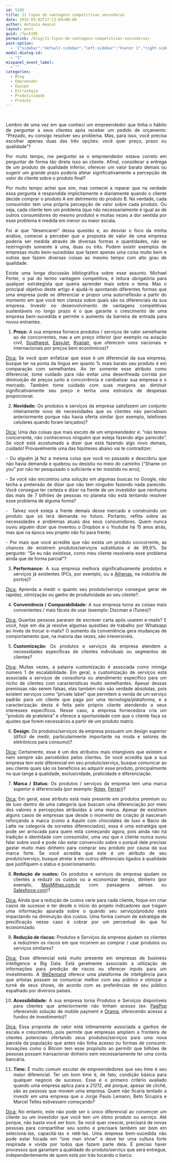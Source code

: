 ```yaml
---
id: 5195
title: 11 tipos de vantagens competitivas vencedoras
date: 2015-03-02T17:13:03+00:00
author: Antonio Amaral
layout: post
guid: /?p=5195
permalink: /blog/11-tipos-de-vantagens-competitivas-vencedoras/
post-option:
  - '{"sidebar":"default-sidebar","left-sidebar":"Footer 1","right-sidebar":"Footer 1","page-title":"","page-caption":""}'
modal-dialog-id:
  - "1"
mixpanel_event_label:
  - ""
categories:
  - Blog
  - Empreender
  - Equipe
  - Estratégia
  - Produtividade
  - Produto
---
```

&nbsp;

<p style="text-align: justify;">
  Lembro de uma vez em que conheci um empreendedor que tinha o hábito de perguntar a seus clientes após receber um pedido de orçamento: “Prezado, eu consigo resolver seu problema. Mas, para isso, você precisa escolher apenas duas das três opções: você quer preço, prazo ou qualidade”?
</p>

<p style="text-align: justify;">
  Por muito tempo, me perguntei se o empreendedor estava correto em perguntar de forma tão direta isso ao cliente. Afinal, considerar a entrega de um produto de qualidade inferior, oferecer um valor barato demais ou sugerir um grande prazo poderia afetar significativamente a percepção de valor do cliente sobre o produto final?
</p>

<p style="text-align: justify;">
  Por muito tempo achei que sim, mas comecei a reparar que na verdade essa pergunta é respondida implicitamente e diariamente quando o cliente decide comprar o produto A em detrimento do produto B. Na verdade, cada consumidor tem uma própria percepção de valor sobre cada produto. Ou seja, cada cliente tem um problema (que não necessariamente é igual ao de outros consumidores do mesmo produto) e muitas vezes a dor sentida por esse problema é medida em menor ou maior escala.
</p>

<p style="text-align: justify;">
  Foi aí que “desencanei” dessa questão e, ao desviar o foco da minha análise, comecei a perceber que a proposta de valor de uma empresa poderia ser medida através de diversas formas e quantidades, não se restringindo somente à uma, duas ou três. Podem existir exemplos de empresas muito bem-sucedidas que fazem apenas uma coisa muito bem e outras que fazem diversas coisas ao mesmo tempo com alto grau de qualidade.
</p>

<p style="text-align: justify;">
  Existe uma longa discussão bibliográfica sobre esse assunto. Michael Porter, o pai do termo vantagem competitiva, é leitura obrigatória para qualquer estrategista que queira aprender mais sobre o tema. Mas o principal objetivo deste artigo é ajudá-lo apontando diferentes formas que uma empresa pode se diferenciar e propor uma autorreflexão a partir do momento em que você tem clareza sobre quais são os diferenciais da sua empresa. Investir no desenvolvimento de vantagens competitivas sustentáveis no longo prazo é o que garante o crescimento de uma empresa bem-sucedida e permite o aumento da barreira de entrada para novos entrantes.
</p>

<ol style="text-align: justify;">
  <li>
    <strong>Preço:</strong> A sua empresa fornece produtos / serviços de valor semelhante ao de concorrentes, mas a um preço inferior (por exemplo na aviação civil, <a href="https://www.southwest.com/">Southwest</a>, <a href="http://www.easyjet.com/pt/">EasyJet</a>, <a href="http://www.ryanair.com/">Ryanair</a>, que oferecem voos nacionais e internacionais por preços bem econômicos)?
  </li>
</ol>

<p style="text-align: justify;">
  <span style="text-decoration: underline;">Dica:</span> Se você quer enfatizar que esse é um diferencial da sua empresa, busque ter na ponta da língua em quanto % mais barato seu produto é em comparação com semelhantes. Ao ter somente esse atributo como diferencial, tome cuidado para não evitar uma desenfreada corrida por diminuição de preços junto à concorrência e canibalizar sua empresa e o mercado. Também tome cuidado com suas margens ao diminuir significativamente seu preço e tenha uma estrutura de despesas proporcional.
</p>

<ol style="text-align: justify;" start="2">
  <li>
    <strong>Novidade:</strong> Os produtos e serviços da empresa satisfazem um conjunto inteiramente novo de necessidades que os clientes não percebiam anteriormente porque não havia oferta similar (por exemplo, telefones celulares quando foram lançados)?
  </li>
</ol>

<p style="text-align: justify;">
  <span style="text-decoration: underline;">Dica:</span> Uma das coisas que mais escuto de um empreendedor é: “não temos concorrente, não conhecemos ninguém que esteja fazendo algo parecido”. Se você está acostumado a dizer que está fazendo algo novo demais, cuidado! Provavelmente uma das hipóteses abaixo vai te contradizer:
</p>

<p style="text-align: justify;">
  - Ou alguém já fez a mesma coisa que você no passado e descobriu que não havia demanda e quebrou ou desistiu no meio do caminho (“Shame on you” por não ter pesquisado o suficiente e ter insistido no erro);
</p>

<p style="text-align: justify;">
  - Se você não encontrou uma solução em algumas buscas no Google, não tenha a pretensão de dizer que não tem ninguém fazendo nada parecido. Você consegue ter certeza e dizer na frente de um investidor que nenhuma das mais de 7 bilhões de pessoas no planeta não está tentando resolver esse problema de alguma forma?
</p>

<p style="text-align: justify;">
  -  Talvez você esteja a frente demais desse mercado e construindo um produto que só terá demanda no futuro. Portanto, reflita sobre as necessidades e problemas atuais dos seus consumidores. Quem nunca ouviu alguém dizer que inventou o Dropbox e o Youtube há 15 anos atrás, mas que na época seu projeto não foi para frente;
</p>

<p style="text-align: justify;">
  - Por mais que você acredite que não exista um produto concorrente, as chances de existirem produtos/serviços substitutos é de 99,9%. Se pergunte: “Se eu não existisse, como meu cliente resolveria esse problema ainda que de forma parcial”?
</p>

<ol style="text-align: justify;" start="3">
  <li>
    <strong>Performance:</strong> A sua empresa melhora significativamente produtos e serviços já existentes (PCs, por exemplo, ou a <a href="http://athen.as/">Athenas</a>, na indústria de portos)?
  </li>
</ol>

<p style="text-align: justify;">
  <span style="text-decoration: underline;">Dica:</span> Aprenda a medir o quanto seu produto/serviço consegue gerar de rapidez, otimização ou ganho de produtividade ao seu cliente?.
</p>

<ol style="text-align: justify;" start="4">
  <li>
    <strong>Conveniência / Comparabilidade:</strong> A sua empresa torna as coisas mais convenientes / mais fáceis de usar (exemplo: Discman e iTunes)?
  </li>
</ol>

<p style="text-align: justify;">
  <span style="text-decoration: underline;">Dica:</span> Quantas pessoas pararam de escrever carta após usarem e-mails? E você, hoje em dia já resolve algumas questões de trabalho por Whatsapp ao invés de trocar e-mails? O aumento da conveniência gera mudanças de comportamento que, na maioria das vezes, são irreversíveis.
</p>

<ol style="text-align: justify;" start="5">
  <li>
    <strong>Customização:</strong> Os produtos e serviços da empresa atendem a necessidades específicas de clientes individuais ou segmentos de clientes?
  </li>
</ol>

<p style="text-align: justify;">
  <span style="text-decoration: underline;">Dica:</span> Muitas vezes, a palavra customização é associada como inimiga número 1 de escalabilidade. Em geral, a customização de serviços está associada a serviços de consultoria ou atendimento específico para um nicho de clientes com características muito semelhantes. Apesar dessas premissas não serem falsas, elas também não são verdade absolutas, pois existem serviços como “private label” que permitem a venda de um serviço padrão para um cliente que paga por uma tecnologia/plataforma, e a caracterização desta é feita pelo próprio cliente atendendo a seus interesses específicos. Nesse caso, a empresa fornecedora cria um “produto de prateleira” e oferece a oportunidade com que o cliente faça os ajustes que forem necessários a partir de um produto matriz.
</p>

<ol style="text-align: justify;" start="6">
  <li>
    <strong>Design:</strong> Os produtos/serviços da empresa possuem um design superior (difícil de medir, particularmente importante na moda e setores de eletrônicos para consumo)?
  </li>
</ol>

<p style="text-align: justify;">
  <span style="text-decoration: underline;">Dica:</span> Certamente, esse é um dos atributos mais intangíveis que existem e nem sempre são percebidos pelos clientes. Se você acredita que a sua empresa tem este diferencial em seu produto/serviço, busque comunicar ao seu cliente quais são os benefícios ao adquirir esse produto, principalmente no que tange à qualidade, exclusividade, praticidade e diferenciação.
</p>

<ol style="text-align: justify;" start="7">
  <li>
    <strong>Marca / Status:</strong> Os produtos / serviços da empresa tem uma marca superior e diferenciada (por exemplo: <a href="http://www.rolex.com/pt_br">Rolex</a>, <a href="http://www.ferrari.com/en_en/">Ferrari</a>)?
  </li>
</ol>

<p style="text-align: justify;">
  <span style="text-decoration: underline;">Dica:</span> Em geral, esse atributo está mais presente em produtos premium ou de luxo dentro de uma categoria que buscam uma diferenciação por meio dos valores e percepções atribuídas à uma marca. Apesar de existirem alguns casos de empresas que desde o momento de criação já nasceram reforçando a marca (como a Aquim com chocolates de luxo e Bacio de Latte na categoria de sorvetes diferenciados), essa é uma estratégia que pode ser arriscada para quem está começando agora, pois ainda não há tradição e identidade com consumidor, uma vez que o cliente nunca ouviu falar sobre você e pode não estar convencido sobre o porquê dele precisar gastar muito mais dinheiro para comprar seu produto por causa da sua marca forte. Se você acredita que este é um atributo de seu produto/serviço, busque atrelar à ele outros diferenciais ligados à qualidade que justifiquem o status e posicionamento.
</p>

<ol style="text-align: justify;" start="8">
  <li>
    <strong>Redução de custos:</strong> Os produtos e serviços da empresa ajudam os clientes a reduzir os custos ou a economizar tempo, dinheiro (por exemplo, <a href="https://www.maxmilhas.com.br/">MaxMilhas.com.br</a> com passagens aéreas ou <a href="http://www.salesforce.com/eu/">Salesforce.com</a>)?
  </li>
</ol>

<p style="text-align: justify;">
  <span style="text-decoration: underline;">Dica:</span> Ainda que a redução de custos varie para cada cliente, foque em criar casos de sucesso e ter desde o início do projeto indicadores que tragam uma informação apurada sobre o quando seu serviço/produto está impactando na diminuição dos custos. Uma forma comum de estratégia de precificação nesse caso é cobrar por um percentual do que foi economizado.
</p>

<ol style="text-align: justify;" start="9">
  <li>
    <strong>Redução de riscos:</strong> Produtos e Serviços da empresa ajudam os clientes a reduzirem os riscos em que incorrem ao comprar / usar produtos ou serviços similares?
  </li>
</ol>

<p style="text-align: justify;">
  <span style="text-decoration: underline;">Dica:</span> Esse diferencial está muito presente em empresas de business intelligence e Big Data. Está geralmente associado a utilização de informações para predição de riscos ou oferecer inputs para um investimento. A <a href="http://www.wedemand.com/">WeDemand</a> oferece uma plataforma de inteligência para que artistas possam se comunicar melhor com seu público e otimizar a turnê de seus shows, de acordo com as preferências de seu público espalhado por diversos países.
</p>

<ol style="text-align: justify;" start="10">
  <li>
    <strong>Acessibilidade:</strong> A sua empresa torna Produtos e Serviços disponíveis para clientes que anteriormente não tinham acesso (ex: <a href="https://www.pagpop.com.br/">PagPop</a> oferecendo solução de mobile payment e <a href="http://www.orama.com.br/">Órama</a>, oferecendo acesso a fundos de investimento)?
  </li>
</ol>

<p style="text-align: justify;">
  <span style="text-decoration: underline;">Dica:</span> Essa proposta de valor está intimamente associada a ganhos de escala e crescimento, pois permite que empresas ampliem a fronteira de clientes potenciais ofertando seus produtos/serviços para uma nova parcela da população que antes não tinha acesso ou formas de consumir. Inovações como o Bitcoin tem esse propósito ao permitir que bilhões de pessoas possam transacionar dinheiro sem necessariamente ter uma conta bancária.
</p>

<ol style="text-align: justify;" start="11">
  <li>
    <strong>Time:</strong> É muito comum escutar de empreendedores que seu time é seu maior diferencial. Ter um bom time é, de fato, condição básica para qualquer negócio de sucesso. Esse é o primeiro critério avaliado quando uma empresa aplica para a 21212, até porque, apesar de clichê, são as pessoas que movem uma empresa. Quem não ficaria tentado a investir em uma empresa que o Jorge Paulo Lemann, Beto Sicupira e Marcel Telles estivessem começando?
  </li>
</ol>

<p style="text-align: justify;">
  <span style="text-decoration: underline;">Dica:</span> No entanto, este não pode ser o único diferencial ao convencer um cliente ou um investidor que você tem um ótimo produto ou serviço. Até porque, não basta você ser bom. Se você quer crescer, precisará de novas pessoas para compartilhar seu sonho e precisará também ser bom em selecioná-las, capacitá-las e retê-las. Uma empresa bem-sucedida não pode estar focada em “one man show” e deve ter uma cultura forte respirada e vivida por todos que fazem parte dela. É preciso haver processos que garantam a qualidade do produto/serviço que será entregue, independentemente de quem está por trás tocando o barco.
</p>

&nbsp;